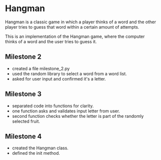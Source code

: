 # Hangman
Hangman is a classic game in which a player thinks of a word and the other player tries to guess that word within a certain amount of attempts.

This is an implementation of the Hangman game, where the computer thinks of a word and the user tries to guess it. 

## Milestone 2

- created a file milestone_2.py
- used the random library to select a word from a word list.
- asked for user input and confirmed it's a letter.

## Milestone 3

- separated code into functions for clarity.
- one function asks and validates input letter from user.
- second function checks whether the letter is part of the randomly selected fruit.

## Milestone 4

- created the Hangman class.
- defined the init method.
